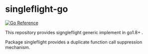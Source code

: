 # singleflight-go

[![Go Reference](https://pkg.go.dev/badge/golang.org/x/sync.svg)](https://pkg.go.dev/golang.org/x/sync/singleflight)

This repository provides signgleflight generic implement in go1.8+ . 

Package singleflight provides a duplicate function call suppression mechanism.
